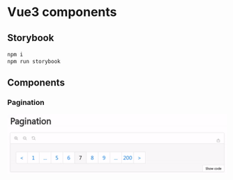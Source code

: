 # Vue3 components

## Storybook

```shell
npm i
npm run storybook
```

## Components

### Pagination

![Pagination](./show/pagination.gif)
